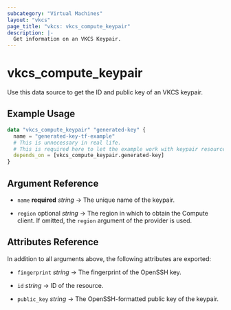 ```yaml
---
subcategory: "Virtual Machines"
layout: "vkcs"
page_title: "vkcs: vkcs_compute_keypair"
description: |-
  Get information on an VKCS Keypair.
---
```


# vkcs_compute_keypair

Use this data source to get the ID and public key of an VKCS keypair.

## Example Usage

```terraform
data "vkcs_compute_keypair" "generated-key" {
  name = "generated-key-tf-example"
  # This is unnecessary in real life.
  # This is required here to let the example work with keypair resource example. 
  depends_on = [vkcs_compute_keypair.generated-key]
}
```

## Argument Reference
- `name` **required** *string* &rarr;  The unique name of the keypair.

- `region` optional *string* &rarr;  The region in which to obtain the Compute client. If omitted, the `region` argument of the provider is used.


## Attributes Reference
In addition to all arguments above, the following attributes are exported:
- `fingerprint` *string* &rarr;  The fingerprint of the OpenSSH key.

- `id` *string* &rarr;  ID of the resource.

- `public_key` *string* &rarr;  The OpenSSH-formatted public key of the keypair.


